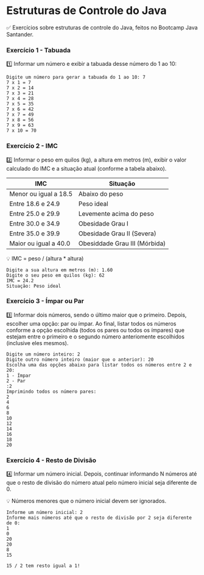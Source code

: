 # Estruturas de Controle do Java

✅ Exercícios sobre estruturas de controle do Java, feitos no Bootcamp Java Santander.

### Exercício 1 - Tabuada

1️⃣ Informar um número e exibir a tabuada desse número do 1 ao 10:

```
Digite um número para gerar a tabuada do 1 ao 10: 7
7 x 1 = 7
7 x 2 = 14
7 x 3 = 21
7 x 4 = 28
7 x 5 = 35
7 x 6 = 42
7 x 7 = 49
7 x 8 = 56
7 x 9 = 63
7 x 10 = 70

```

### Exercício 2 - IMC

2️⃣ Informar o peso em quilos (kg), a altura em metros (m), exibir o valor calculado do IMC e a situação atual (conforme a tabela abaixo).

| IMC | Situação |
| --- | --- |
| Menor ou igual a 18.5 | Abaixo do peso |
| Entre 18.6 e 24.9 | Peso ideal |
| Entre 25.0 e 29.9 | Levemente acima do peso |
| Entre 30.0 e 34.9 | Obesidade Grau I |
| Entre 35.0 e 39.9 | Obesidade Grau II (Severa) |
| Maior ou igual a 40.0 | Obesiddade Grau III (Mórbida) |

💡 IMC = peso / (altura * altura)

```
Digite a sua altura em metros (m): 1.60
Digite o seu peso em quilos (kg): 62
IMC = 24.2
Situação: Peso ideal

```

### Exercício 3 - Ímpar ou Par

3️⃣ Informar dois números, sendo o último maior que o primeiro. Depois, escolher uma opção: par ou ímpar. Ao final, listar todos os números conforme a opção escolhida (todos os pares ou todos os ímpares) que estejam entre o primeiro e o segundo número anteriomente escolhidos (inclusive eles mesmos).

```
Digite um número inteiro: 2
Digite outro número inteiro (maior que o anterior): 20
Escolha uma das opções abaixo para listar todos os números entre 2 e 20:
1 - Ímpar
2 - Par
:2
Imprimindo todos os número pares:
2
4
6
8
10
12
14
16
18
20

```

### Exercício 4 - Resto de Divisão

4️⃣ Informar um número inicial. Depois, continuar informando N números até que o resto de divisão do número atual pelo número inicial seja diferente de 0.

💡 Números menores que o número inicial devem ser ignorados.

```
Informe um número inicial: 2
Informe mais números até que o resto de divisão por 2 seja diferente de 0:
1
0
20
20
8
15

15 / 2 tem resto igual a 1!

```
